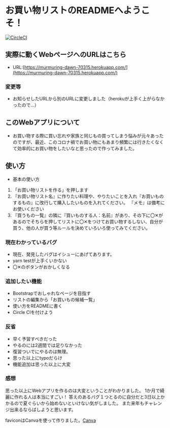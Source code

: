 # お買い物リストのREADMEへようこそ！ 
[![CircleCI](https://circleci.com/gh/natuume/shopping_list.svg?style=svg)](https://circleci.com/gh/natuume/shopping_list)
## 実際に動くWebページへのURLはこちら 
- URL:[https://murmuring-dawn-70315.herokuapp.com/](https://murmuring-dawn-70315.herokuapp.com/)

### 変更等 
- お知らせしたURLから別のURLに変更しました（herokuが上手く上がらなかったので…）

## このWebアプリについて 
- お買い物する際に買い忘れや家族と同じもの買ってしまう悩みが元々あったのですが、最近、このコロナ禍でお買い物にもあまり頻繁には行きたくなくて効率的にお買い物をしたいなと思ったので作ってみました。

## 使い方 
- 基本の使い方
 
 1. 「お買い物リストを作る」を押します 
 2. 『お買い物リスト名』に作りたい料理や、やりたいことを入れ『お買いものするもの』に改行して購入したいものを入れてください。 『メモ』は備考にお使いください 
 3. 『買うもの一覧』の隣に『買いものする人：名前』があり、その下に〇✕があるのでそちらを押してリストに〇✕をつけてお買い物するしない、自分が買う、他の人が買う等ルールを決めていろいろ使ってみてください。
 
### 現在わかっているバグ

- 現在、発見したバグはイシューにあげてあります。 
 - yarn testが上手くいかない 
 - 〇✕のボタンがおかしくなる
 

### 追加したい機能
 - Bootstrapでおしゃれなページを目指す
 - リストの編集から「お買いもの候補一覧」
 - 使い方をREADMEに書く
 - Circle CIを付けよう

### 反省
 - 早く予習すべきだった
 - やるのには2週間では足りなかった
 - 復習ついでにやるのは無理。
 - 思った以上にtypoだらけ
 - 機能追加は思った以上に大変
 
### 感想
  思った以上にWebアプリを作るのは大変ということがわかりました。 1か月で綺麗に作れる人は本当にすごい！ 
  答えのあるバグ１つとるのに自分だと3日以上かかるので夏ぐらいから始めないといけない気がしました。
  また来年もチャレンジ出来るならばしようと思います。

faviconはCanvaを使って作りました。[Canva](https://www.canva.com/)